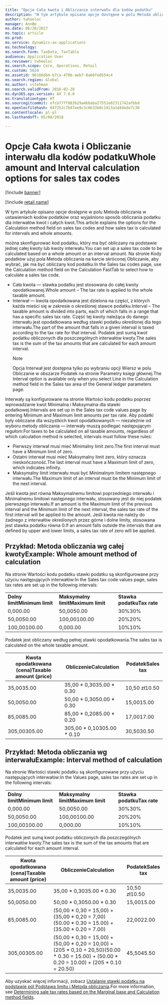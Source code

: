 ```yaml
---
title: "Opcje Cała kwota i Obliczanie interwału dla kodów podatku"
description: "W tym artykule opisano opcje dostępne w polu Metoda obliczania w ustawieniach kodów podatków oraz wyjaśniono sposób obliczania podatku dla interwałów kwot i całych kwot."
author: twheeloc
manager: AnnBe
ms.date: 06/20/2017
ms.topic: article
ms.prod: 
ms.service: dynamics-ax-applications
ms.technology: 
ms.search.form: TaxData, TaxTable
audience: Application User
ms.reviewer: twheeloc
ms.search.scope: Core, Operations, Retail
ms.custom: 5624
ms.assetid: 96166db4-b7ca-470b-aeb7-0a66fe0554c4
ms.search.region: Global
ms.author: vstehman
ms.search.validFrom: 2016-02-28
ms.dyn365.ops.version: AX 7.0.0
ms.translationtype: HT
ms.sourcegitcommit: efcb77ff883b29a4bbaba27551e02311742afbbd
ms.openlocfilehash: 647252c7b47ee9c3c6b33b0c1413a1d44ede7c30
ms.contentlocale: pl-pl
ms.lasthandoff: 05/08/2018

---
```


# <a name="whole-amount-and-interval-calculation-options-for-sales-tax-codes"></a><span data-ttu-id="9b368-103">Opcje Cała kwota i Obliczanie interwału dla kodów podatku</span><span class="sxs-lookup"><span data-stu-id="9b368-103">Whole amount and Interval calculation options for sales tax codes</span></span>

[!include [banner](../includes/banner.md)]

[!include [retail name](../includes/retail-name.md)]

<span data-ttu-id="9b368-104">W tym artykule opisano opcje dostępne w polu Metoda obliczania w ustawieniach kodów podatków oraz wyjaśniono sposób obliczania podatku dla interwałów kwot i całych kwot.</span><span class="sxs-lookup"><span data-stu-id="9b368-104">This article explains the options for the Calculation method field on sales tax codes and how sales tax is calculated for intervals and whole amounts.</span></span>

<span data-ttu-id="9b368-105">można skonfigurować kod podatku, który ma być obliczany na podstawie jednej całej kwoty lub kwoty interwału.</span><span class="sxs-lookup"><span data-stu-id="9b368-105">You can set up a sales tax code to be calculated based on a whole amount or an interval amount.</span></span> <span data-ttu-id="9b368-106">Na stronie Kody podatków użyj pola Metoda obliczania na karcie skróconej Obliczanie, aby wybrać, jak ma być obliczany kod podatku.</span><span class="sxs-lookup"><span data-stu-id="9b368-106">In the Sales tax codes page, use the Calculation method field on the Calculation FastTab to select how to calculate a sales tax code.</span></span>
- <span data-ttu-id="9b368-107">Cała kwota — stawka podatku jest stosowana do całej kwoty opodatkowanej.</span><span class="sxs-lookup"><span data-stu-id="9b368-107">Whole amount – The tax rate is applied to the whole taxable amount.</span></span>
- <span data-ttu-id="9b368-108">Interwał — kwota opodatkowana jest dzielona na części, z których każda mieści się w zakresie o określonej stawce podatku.</span><span class="sxs-lookup"><span data-stu-id="9b368-108">Interval – The taxable amount is divided into parts, each of which falls in a range that has a specific sales tax rate.</span></span> <span data-ttu-id="9b368-109">Część tej kwoty należąca do danego interwału jest opodatkowana według stawki podatku określonej dla tego interwału.</span><span class="sxs-lookup"><span data-stu-id="9b368-109">The part of the amount that falls in a given interval is taxed according to the tax rate for that interval.</span></span> <span data-ttu-id="9b368-110">Podatek jest sumą kwot podatku obliczonych dla poszczególnych interwałów kwoty.</span><span class="sxs-lookup"><span data-stu-id="9b368-110">The sales tax is the sum of the tax amounts that are calculated for each amount interval.</span></span>
  > [!NOTE]                                                                                                                              
  > <span data-ttu-id="9b368-111">Opcja Interwał jest dostępna tylko po wybraniu opcji Wiersz w polu Obliczanie w obszarze Podatek na stronie Parametry księgi głównej.</span><span class="sxs-lookup"><span data-stu-id="9b368-111">The Interval option is available only when you select Line in the Calculation method field in the Sales tax area of the General ledger parameters page.</span></span> 

<span data-ttu-id="9b368-112">Interwały są konfigurowane na stronie Wartości kodu podatku poprzez wprowadzanie kwot Minimalna i Maksymalna dla stawki podatkowej.</span><span class="sxs-lookup"><span data-stu-id="9b368-112">Intervals are set up in the Sales tax code values page by entering Minimum and Maximum limit amounts per tax rate.</span></span> <span data-ttu-id="9b368-113">Aby podatki były obliczane dla wszystkich kwot opodatkowanych — niezależnie od wyboru metody obliczania — interwały muszą podlegać następującym regułom:</span><span class="sxs-lookup"><span data-stu-id="9b368-113">For taxes to be calculated on all taxable amounts, regardless of which calculation method is selected, intervals must follow these rules:</span></span>
-   <span data-ttu-id="9b368-114">Pierwszy interwał musi mieć Minimalny limit zero.</span><span class="sxs-lookup"><span data-stu-id="9b368-114">The first interval must have a Minimum limit of zero.</span></span>
-   <span data-ttu-id="9b368-115">Ostatni interwał musi mieć Maksymalny limit zero, który oznacza nieskończoność.</span><span class="sxs-lookup"><span data-stu-id="9b368-115">The last interval must have a Maximum limit of zero, which indicates infinity.</span></span>
-   <span data-ttu-id="9b368-116">Maksymalny limit interwału musi być Minimalnym limitem następnego interwału.</span><span class="sxs-lookup"><span data-stu-id="9b368-116">The Maximum limit of an interval must be the Minimum limit of the next interval.</span></span>

<span data-ttu-id="9b368-117">Jeśli kwota jest równa Maksymalnemu limitowi poprzedniego interwału i Minimalnemu limitowi następnego interwału, stosowany jest do niej podatek pierwszego interwału.</span><span class="sxs-lookup"><span data-stu-id="9b368-117">If an amount is the Maximum limit of the previous interval and the Minimum limit of the next interval, the sales tax rate of the first interval will be applied to the amount.</span></span> <span data-ttu-id="9b368-118">Jeśli kwota nie należy do żadnego z interwałów określonych przez górne i dolne limity, stosowana jest stawka podatku równa 0.</span><span class="sxs-lookup"><span data-stu-id="9b368-118">If an amount falls outside the intervals that are defined by upper and lower limits, a sales tax rate of zero will be applied.</span></span>

## <a name="example-whole-amount-method-of-calculation"></a><span data-ttu-id="9b368-119">Przykład: Metoda obliczania wg całej kwoty</span><span class="sxs-lookup"><span data-stu-id="9b368-119">Example: Whole amount method of calculation</span></span>
<span data-ttu-id="9b368-120">Na stronie Wartości kodu podatku stawki podatku są skonfigurowane przy użyciu następujących interwałów:</span><span class="sxs-lookup"><span data-stu-id="9b368-120">In the Sales tax code values page, sales tax rates are set up in the following intervals:</span></span>

|                   |                   |              |
|-------------------|-------------------|--------------|
| <span data-ttu-id="9b368-121">**Dolny limit**</span><span class="sxs-lookup"><span data-stu-id="9b368-121">**Minimum limit**</span></span> | <span data-ttu-id="9b368-122">**Maksymalny limit**</span><span class="sxs-lookup"><span data-stu-id="9b368-122">**Maximum limit**</span></span> | <span data-ttu-id="9b368-123">**Stawka podatku**</span><span class="sxs-lookup"><span data-stu-id="9b368-123">**Tax rate**</span></span> |
| <span data-ttu-id="9b368-124">0,00</span><span class="sxs-lookup"><span data-stu-id="9b368-124">0.00</span></span>              | <span data-ttu-id="9b368-125">50,00</span><span class="sxs-lookup"><span data-stu-id="9b368-125">50.00</span></span>             | <span data-ttu-id="9b368-126">30%</span><span class="sxs-lookup"><span data-stu-id="9b368-126">30%</span></span>          |
| <span data-ttu-id="9b368-127">50,00</span><span class="sxs-lookup"><span data-stu-id="9b368-127">50.00</span></span>             | <span data-ttu-id="9b368-128">100,00</span><span class="sxs-lookup"><span data-stu-id="9b368-128">100.00</span></span>            | <span data-ttu-id="9b368-129">20%</span><span class="sxs-lookup"><span data-stu-id="9b368-129">20%</span></span>          |
| <span data-ttu-id="9b368-130">100,00</span><span class="sxs-lookup"><span data-stu-id="9b368-130">100.00</span></span>            | <span data-ttu-id="9b368-131">0,00</span><span class="sxs-lookup"><span data-stu-id="9b368-131">0.00</span></span>              | <span data-ttu-id="9b368-132">10%</span><span class="sxs-lookup"><span data-stu-id="9b368-132">10%</span></span>          |

<span data-ttu-id="9b368-133">Podatek jest obliczany według pełnej stawki opodatkowania.</span><span class="sxs-lookup"><span data-stu-id="9b368-133">The sales tax is calculated on the whole taxable amount.</span></span>

| <span data-ttu-id="9b368-134">Kwota opodatkowana (cena)</span><span class="sxs-lookup"><span data-stu-id="9b368-134">Taxable amount (price)</span></span> | <span data-ttu-id="9b368-135">Obliczenie</span><span class="sxs-lookup"><span data-stu-id="9b368-135">Calculation</span></span>    | <span data-ttu-id="9b368-136">Podatek</span><span class="sxs-lookup"><span data-stu-id="9b368-136">Sales tax</span></span> |
|------------------------|----------------|-----------|
| <span data-ttu-id="9b368-137">35,00</span><span class="sxs-lookup"><span data-stu-id="9b368-137">35.00</span></span>                  | <span data-ttu-id="9b368-138">35,00 \* 0,30</span><span class="sxs-lookup"><span data-stu-id="9b368-138">35.00 \* 0.30</span></span>  | <span data-ttu-id="9b368-139">10,50 zł</span><span class="sxs-lookup"><span data-stu-id="9b368-139">10.50</span></span>     |
| <span data-ttu-id="9b368-140">50,00</span><span class="sxs-lookup"><span data-stu-id="9b368-140">50.00</span></span>                  | <span data-ttu-id="9b368-141">50,00 \* 0,30</span><span class="sxs-lookup"><span data-stu-id="9b368-141">50.00 \* 0.30</span></span>  | <span data-ttu-id="9b368-142">15,00</span><span class="sxs-lookup"><span data-stu-id="9b368-142">15.00</span></span>     |
| <span data-ttu-id="9b368-143">85,00</span><span class="sxs-lookup"><span data-stu-id="9b368-143">85.00</span></span>                  | <span data-ttu-id="9b368-144">85,00 \* 0,20</span><span class="sxs-lookup"><span data-stu-id="9b368-144">85.00 \* 0.20</span></span>  | <span data-ttu-id="9b368-145">17,00</span><span class="sxs-lookup"><span data-stu-id="9b368-145">17.00</span></span>     |
| <span data-ttu-id="9b368-146">305,00</span><span class="sxs-lookup"><span data-stu-id="9b368-146">305.00</span></span>                 | <span data-ttu-id="9b368-147">305,00 \* 0,10</span><span class="sxs-lookup"><span data-stu-id="9b368-147">305.00 \* 0.10</span></span> | <span data-ttu-id="9b368-148">30,50</span><span class="sxs-lookup"><span data-stu-id="9b368-148">30.50</span></span>     |

## <a name="example-interval-method-of-calculation"></a><span data-ttu-id="9b368-149"> Przykład: Metoda obliczania wg interwału</span><span class="sxs-lookup"><span data-stu-id="9b368-149">Example: Interval method of calculation</span></span>
<span data-ttu-id="9b368-150">Na stronie Wartości stawki podatku są skonfigurowane przy użyciu następujących interwałów:</span><span class="sxs-lookup"><span data-stu-id="9b368-150">In the Values page, sales tax rates are set up in the following intervals:</span></span>

|                   |                   |              |
|-------------------|-------------------|--------------|
| <span data-ttu-id="9b368-151">**Dolny limit**</span><span class="sxs-lookup"><span data-stu-id="9b368-151">**Minimum limit**</span></span> | <span data-ttu-id="9b368-152">**Maksymalny limit**</span><span class="sxs-lookup"><span data-stu-id="9b368-152">**Maximum limit**</span></span> | <span data-ttu-id="9b368-153">**Stawka podatku**</span><span class="sxs-lookup"><span data-stu-id="9b368-153">**Tax rate**</span></span> |
| <span data-ttu-id="9b368-154">0,00</span><span class="sxs-lookup"><span data-stu-id="9b368-154">0.00</span></span>              | <span data-ttu-id="9b368-155">50,00</span><span class="sxs-lookup"><span data-stu-id="9b368-155">50.00</span></span>             | <span data-ttu-id="9b368-156">30%</span><span class="sxs-lookup"><span data-stu-id="9b368-156">30%</span></span>          |
| <span data-ttu-id="9b368-157">50,00</span><span class="sxs-lookup"><span data-stu-id="9b368-157">50.00</span></span>             | <span data-ttu-id="9b368-158">100,00</span><span class="sxs-lookup"><span data-stu-id="9b368-158">100.00</span></span>            | <span data-ttu-id="9b368-159">20%</span><span class="sxs-lookup"><span data-stu-id="9b368-159">20%</span></span>          |
| <span data-ttu-id="9b368-160">100,00</span><span class="sxs-lookup"><span data-stu-id="9b368-160">100.00</span></span>            | <span data-ttu-id="9b368-161">0,00</span><span class="sxs-lookup"><span data-stu-id="9b368-161">0.00</span></span>              | <span data-ttu-id="9b368-162">10%</span><span class="sxs-lookup"><span data-stu-id="9b368-162">10%</span></span>          |

<span data-ttu-id="9b368-163">Podatek jest sumą kwot podatku obliczonych dla poszczególnych interwałów kwoty.</span><span class="sxs-lookup"><span data-stu-id="9b368-163">The sales tax is the sum of the tax amounts that are calculated for each amount interval.</span></span>

| <span data-ttu-id="9b368-164">Kwota opodatkowana (cena)</span><span class="sxs-lookup"><span data-stu-id="9b368-164">Taxable amount (price)</span></span> | <span data-ttu-id="9b368-165">Obliczenie</span><span class="sxs-lookup"><span data-stu-id="9b368-165">Calculation</span></span>                                                               | <span data-ttu-id="9b368-166">Podatek</span><span class="sxs-lookup"><span data-stu-id="9b368-166">Sales tax</span></span> |
|------------------------|---------------------------------------------------------------------------|-----------|
| <span data-ttu-id="9b368-167">35,00</span><span class="sxs-lookup"><span data-stu-id="9b368-167">35.00</span></span>                  | <span data-ttu-id="9b368-168">35,00 \* 0,30</span><span class="sxs-lookup"><span data-stu-id="9b368-168">35.00 \* 0.30</span></span>                                                             | <span data-ttu-id="9b368-169">10,50 zł</span><span class="sxs-lookup"><span data-stu-id="9b368-169">10.50</span></span>     |
| <span data-ttu-id="9b368-170">50,00</span><span class="sxs-lookup"><span data-stu-id="9b368-170">50.00</span></span>                  | <span data-ttu-id="9b368-171">50,00 \* 0,30</span><span class="sxs-lookup"><span data-stu-id="9b368-171">50.00 \* 0.30</span></span>                                                             | <span data-ttu-id="9b368-172">15,00</span><span class="sxs-lookup"><span data-stu-id="9b368-172">15.00</span></span>     |
| <span data-ttu-id="9b368-173">85,00</span><span class="sxs-lookup"><span data-stu-id="9b368-173">85.00</span></span>                  | <span data-ttu-id="9b368-174">(50,00 \* 0,30 = 15,00) + (35,00 \* 0,20 = 7,00)</span><span class="sxs-lookup"><span data-stu-id="9b368-174">(50.00 \* 0.30 = 15.00) + (35.00 \* 0.20 = 7.00)</span></span>                          | <span data-ttu-id="9b368-175">22,00</span><span class="sxs-lookup"><span data-stu-id="9b368-175">22.00</span></span>     |
| <span data-ttu-id="9b368-176">305,00</span><span class="sxs-lookup"><span data-stu-id="9b368-176">305.00</span></span>                 | <span data-ttu-id="9b368-177">(50,00 \* 0,30 = 15,00) + (50,00 \* 0,20 = 10,00) + (205 \* 0,10 = 20,50)</span><span class="sxs-lookup"><span data-stu-id="9b368-177">(50.00 \* 0.30 = 15.00) + (50.00 \* 0.20 = 10.00) + (205 \* 0.10 = 20.50)</span></span> | <span data-ttu-id="9b368-178">45,50</span><span class="sxs-lookup"><span data-stu-id="9b368-178">45.50</span></span>     |



<span data-ttu-id="9b368-179">Aby uzyskać więcej informacji, zobacz [Ustalanie stawki podatku na podstawie pól Podstawa limitu i Metoda obliczania](marginal-base-field.md).</span><span class="sxs-lookup"><span data-stu-id="9b368-179">For more information, see [Determining sale tax rates based on the Marginal base and Calculation method fields](marginal-base-field.md).</span></span>






